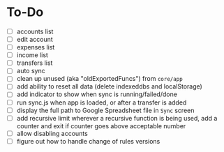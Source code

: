 # To-Do

- [ ] accounts list
- [ ] edit account
- [ ] expenses list
- [ ] income list
- [ ] transfers list
- [ ] auto sync
- [ ] clean up unused (aka "oldExportedFuncs") from `core/app`
- [ ] add ability to reset all data (delete indexeddbs and localStorage)
- [ ] add indicator to show when sync is running/failed/done
- [ ] run sync.js when app is loaded, or after a transfer is added
- [ ] display the full path to Google Spreadsheet file in `Sync` screen
- [ ] add recursive limit
      wherever a recursive function is being used, add a counter and exit if counter goes above acceptable number
- [ ] allow disabling accounts
- [ ] figure out how to handle change of rules versions
